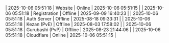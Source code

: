 | 2025-10-06 05:51:18 | Website | Online | 2025-10-06 05:51:15 |
| 2025-10-06 05:51:18 | Registration | Offline | 2025-09-09 16:40:23 |
| 2025-10-06 05:51:18 | Auth Server | Offline | 2025-08-18 09:33:31 |
| 2025-10-06 05:51:18 | Kezan (PvE) | Offline | 2025-08-03 17:58:02 |
| 2025-10-06 05:51:18 | Gurubashi (PvP) | Offline | 2025-08-23 21:44:06 |
| 2025-10-06 05:51:18 | Cloudflare | Online | 2025-10-06 05:51:15 |
